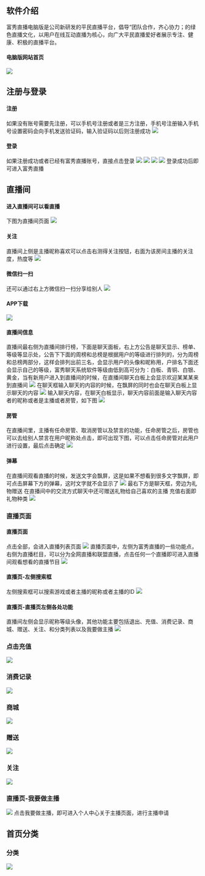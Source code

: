 ## 软件介绍
富秀直播电脑版是公司新研发的平民直播平台，倡导“团队合作，齐心协力；的绿色直播文化，以用户在线互动直播为核心，向广大平民直播爱好者展示专注、健康、积极的直播平台。
#### 电脑版网站首页
![](./images/1.png)
## 注册与登录
#### 注册
如果没有账号需要先注册，可以手机号注册或者是三方注册，手机号注册输入手机号设置密码会向手机发送验证码，输入验证码以后则注册成功
![](./images/2.png)
#### 登录
如果注册成功或者已经有富秀直播账号，直接点击登录
![](./images/3.png)
![](./images/4.png)
![](./images/5.png)
![](./images/6.png)
登录成功后即可进入富秀直播
## 直播间
#### 进入直播间可以看直播
下图为直播间页面
![](./images/7.png)
#### 关注
直播间上侧是主播昵称喜欢可以点击右测得关注按钮，右面为该房间主播的关注度，热度等
![](./images/8.png)
#### 微信扫一扫
还可以通过右上方微信扫一扫分享给别人
![](./images/9.png)
#### APP下载
![](./images/10.png)
#### 直播间信息
直播间最右侧为直播间排行榜，下面是聊天面板，右上方公告是聊天显示、榜单、等级等显示处，公告下下面的周榜和总榜是根据用户的等级进行排列的，分为周榜和总榜两部分，这样会排列出前三名，会显示用户的头像和昵称用，户排名下面还会显示自己的等级，富秀聊天系统软件等级由低到高可分为：白板、青铜、白银、黄金，当有新用户进入到直播间的时候，在直播间聊天白板上会显示欢迎某某某来到直播间
![](./images/11.png)
在聊天框输入聊天的内容的时候，在飘屏的同时也会在聊天白板上显示聊天的内容
![](./images/12.png)
输入聊天内容，在聊天白板显示，聊天内容前面是输入聊天内容者的昵称或者是主播或者房管，如下图
![](./images/13.png)
#### 房管
在直播间里，主播有任命房管、取消房管以及禁言的功能，任命房管之后，房管也可以去给别人禁言在用户昵称处点击，即可出现下图，可以点击任命房管对此用户进行设置，最后点击确定
![](./images/14.png)
#### 弹幕
在直播间观看直播的时候，发送文字会飘屏，这是如果不想看到很多文字飘屏，即可点击屏幕下方的弹幕，这时文字就不会显示了
![](./images/15.png)
最右下方是聊天框，旁边为礼物赠送
在直播间中的交流方式聊天中还可赠送礼物给自己喜欢的主播
充值右面即礼物种类
![](./images/16.png)

### 直播页面
#### 直播页面
点击全部，会进入直播列表页面
![](./images/17.png)
直播页面中，左侧为富秀直播的一些功能点，右侧为直播栏目，可以分为全网直播和联盟直播，点击任何一个直播即可进入直播间观看想看的直播节目
![](./images/18.png)
#### 直播页-左侧搜索框
左侧搜索框可以搜索游戏或者主播的昵称或者主播的ID
![](./images/19.png)
#### 直播页-直播页左侧各处功能
直播间左侧会显示昵称等级头像，其他功能主要包括退出、充值、消费记录、商城、赠送、关注、和分类列表以及我要做主播
![](./images/20.png)

### 点击充值
![](./images/21.png)
### 消费记录
![](./images/22.png)
### 商城
![](./images/23.png)
### 赠送
![](./images/24.png)
### 关注
![](./images/25.png)
### 直播页-我要做主播
![](./images/26.png)
点击我要做主播，即可进入个人中心关于主播页面，进行主播申请
## 首页分类
### 分类
![](./images/27.png)